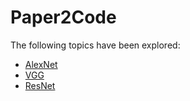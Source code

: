 # Paper2Code

The following topics have been explored:

<ul>
    <li><a href="/01%20-%20AlexNet">AlexNet</a></li>
    <li><a href="/02%20-%20VggNet">VGG</a></li>
    <li><a href="/03%20-%20ResNet">ResNet</a></li>
  
</ul>
